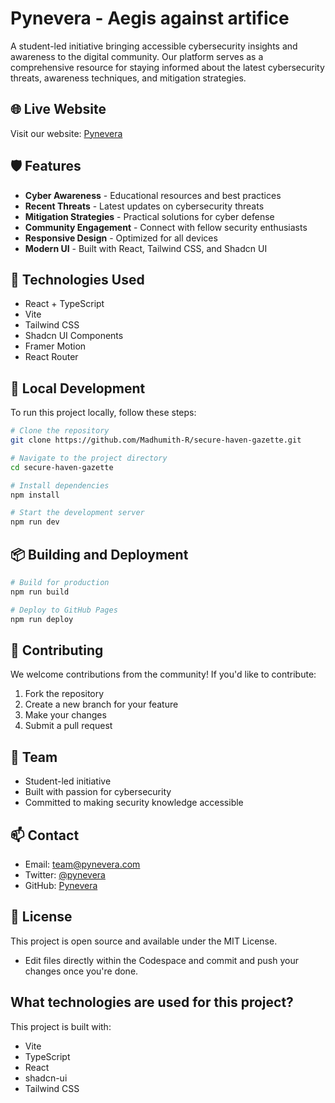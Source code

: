 # Pynevera - Aegis against artifice

A student-led initiative bringing accessible cybersecurity insights and awareness to the digital community. Our platform serves as a comprehensive resource for staying informed about the latest cybersecurity threats, awareness techniques, and mitigation strategies.

## 🌐 Live Website

Visit our website: [Pynevera](https://madhumith-r.github.io/secure-haven-gazette)

## 🛡️ Features

- **Cyber Awareness** - Educational resources and best practices
- **Recent Threats** - Latest updates on cybersecurity threats
- **Mitigation Strategies** - Practical solutions for cyber defense
- **Community Engagement** - Connect with fellow security enthusiasts
- **Responsive Design** - Optimized for all devices
- **Modern UI** - Built with React, Tailwind CSS, and Shadcn UI

## 🚀 Technologies Used

- React + TypeScript
- Vite
- Tailwind CSS
- Shadcn UI Components
- Framer Motion
- React Router

## 🔧 Local Development

To run this project locally, follow these steps:

```bash
# Clone the repository
git clone https://github.com/Madhumith-R/secure-haven-gazette.git

# Navigate to the project directory
cd secure-haven-gazette

# Install dependencies
npm install

# Start the development server
npm run dev
```

## 📦 Building and Deployment

```bash
# Build for production
npm run build

# Deploy to GitHub Pages
npm run deploy
```

## 🤝 Contributing

We welcome contributions from the community! If you'd like to contribute:

1. Fork the repository
2. Create a new branch for your feature
3. Make your changes
4. Submit a pull request

## 👥 Team

- Student-led initiative
- Built with passion for cybersecurity
- Committed to making security knowledge accessible

## 📫 Contact

- Email: team@pynevera.com
- Twitter: [@pynevera](https://twitter.com/pynevera)
- GitHub: [Pynevera](https://github.com/pynevera)

## 📄 License

This project is open source and available under the MIT License.
- Edit files directly within the Codespace and commit and push your changes once you're done.

## What technologies are used for this project?

This project is built with:

- Vite
- TypeScript
- React
- shadcn-ui
- Tailwind CSS



